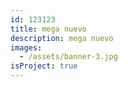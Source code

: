 ```yaml
---
id: 123123
title: mega nuevo
description: mega nuevo
images:
  - /assets/banner-3.jpg
isProject: true
---
```


